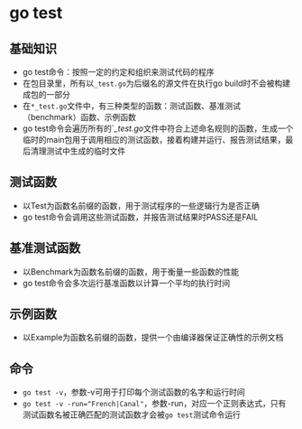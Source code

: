 # go test
## 基础知识
- go test命令：按照一定的约定和组织来测试代码的程序
- 在包目录里，所有以`_test.go`为后缀名的源文件在执行go build时不会被构建成包的一部分
- 在`*_test.go`文件中，有三种类型的函数：测试函数、基准测试（benchmark）函数、示例函数
-  go test命令会遍历所有的`*_test.go*文件中符合上述命名规则的函数，生成一个临时的main包用于调用相应的测试函数，接着构建并运行、报告测试结果，最后清理测试中生成的临时文件

## 测试函数
- 以Test为函数名前缀的函数，用于测试程序的一些逻辑行为是否正确
- go test命令会调用这些测试函数，并报告测试结果时PASS还是FAIL

## 基准测试函数
- 以Benchmark为函数名前缀的函数，用于衡量一些函数的性能
- go test命令会多次运行基准函数以计算一个平均的执行时间

## 示例函数
- 以Example为函数名前缀的函数，提供一个由编译器保证正确性的示例文档

## 命令
- `go test -v`，参数-v可用于打印每个测试函数的名字和运行时间
- `go test -v -run="French|Canal"`，参数-run，对应一个正则表达式，只有测试函数名被正确匹配的测试函数才会被`go test`测试命令运行
